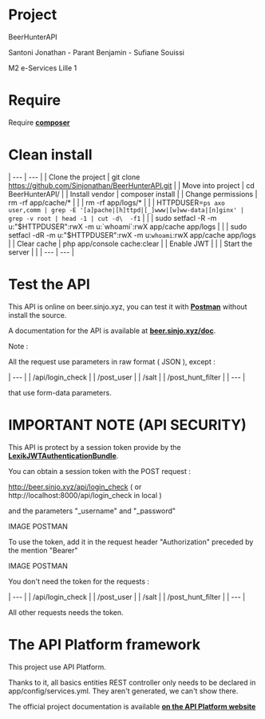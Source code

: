 Project
=======

BeerHunterAPI

Santoni Jonathan - Parant Benjamin - Sufiane Souissi

M2 e-Services Lille 1

Require
=======

Require **[composer][1]**

Clean install
=============

| --- | --- |
| Clone the project | git clone https://github.com/Sinjonathan/BeerHunterAPI.git |
| Move into project | cd BeerHunterAPI/ |
| Install vendor | composer install |
| Change permissions | rm -rf app/cache/* |
| | rm -rf app/logs/* |
| | HTTPDUSER=`ps axo user,comm | grep -E '[a]pache|[h]ttpd|[_]www|[w]ww-data|[n]ginx' | grep -v root | head -1 | cut -d\  -f1` |
| | sudo setfacl -R -m u:"$HTTPDUSER":rwX -m u:`whoami`:rwX app/cache app/logs |
| | sudo setfacl -dR -m u:"$HTTPDUSER":rwX -m u:`whoami`:rwX app/cache app/logs |
| Clear cache | php app/console cache:clear |
| Enable JWT | |
| Start the server | |
| --- | --- |


Test the API
===========

This API is online on beer.sinjo.xyz, you can test it with **[Postman][2]** without install the source.

A documentation for the API is available at **[beer.sinjo.xyz/doc][3]**.

Note :

All the request use parameters in raw format ( JSON ), except :

| --- |
| /api/login_check |
| /post_user |
| /salt |
| /post_hunt_filter |
| --- |

that use form-data parameters.


IMPORTANT NOTE (API SECURITY)
=============================

This API is protect by a session token provide by the **[LexikJWTAuthenticationBundle][5]**.

You can obtain a session token with the POST request :

http://beer.sinjo.xyz/api/login_check ( or http://localhost:8000/api/login_check in local )

and the parameters "_username" and "_password"

IMAGE POSTMAN

To use the token, add it in the request header "Authorization" preceded by the mention "Bearer"

IMAGE POSTMAN

You don't need the token for the requests :

| --- |
| /api/login_check |
| /post_user |
| /salt |
| /post_hunt_filter |
| --- |

All other requests needs the token.

The API Platform framework
==========================

This project use API Platform.

Thanks to it, all basics entities REST controller only needs to be declared in app/config/services.yml. They aren't generated, we can't show there.

The official project documentation is available **[on the API Platform website][4]**

[1]: https://getcomposer.org/
[2]: https://chrome.google.com/webstore/detail/postman/fhbjgbiflinjbdggehcddcbncdddomop
[3]: http://beer.sinjo.xyz/doc
[4]: https://api-platform.com
[5]: https://github.com/lexik/LexikJWTAuthenticationBundle
